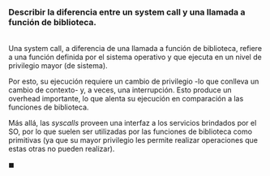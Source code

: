 ### Describir la diferencia entre un system call y una llamada a función de biblioteca.

\
Una system call, a diferencia de una llamada a función de biblioteca, refiere a una función definida por el sistema operativo y que ejecuta en un nivel de privilegio mayor (de sistema). 

Por esto, su ejecución requiere un cambio de privilegio -lo que conlleva un cambio de contexto- y, a veces, una interrupción. Esto produce un overhead importante, lo que alenta su ejecución en comparación a las funciones de biblioteca. 

Más allá, las *syscalls* proveen una interfaz a los servicios brindados por el SO, por lo que suelen ser utilizadas por las funciones de biblioteca como primitivas (ya que su mayor privilegio les permite realizar operaciones que estas otras no pueden realizar).

$\blacksquare$
